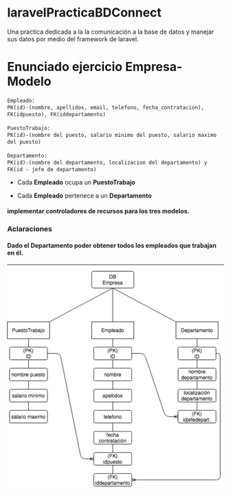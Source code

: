 # laravelPracticaBDConnect
Una practica dedicada a la la comunicación a la base de datos y manejar sus datos por medio del framework de laravel.

# Enunciado ejercicio Empresa-Modelo
~~~
Empleado:
PK(id)-(nombre, apellidos, email, telefono, fecha_contratacion), FK(idpuesto), FK(iddepartamento)

PuestoTrabajo:
PK(id)-(nombre del puesto, salario minimo del puesto, salario maximo del puesto)

Departamento:
PK(id)-(nombre del departamento, localizacion del departamento) y FK(id - jefe de departamento)

~~~
- Cada **Empleado** ocupa un **PuestoTrabajo**

- Cada **Empleado** pertenece a un **Departamento**

#### implementar controladores de recursos para los tres modelos.

### Aclaraciones

#### Dado el **Departamento** poder obtener todos los empleados que trabajan en él.
---
![](esquemaBD.png)
